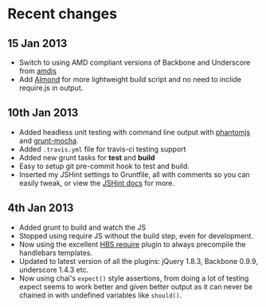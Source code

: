 # Recent changes

## 15 Jan 2013

* Switch to using AMD compliant versions of Backbone and Underscore from [amdjs](https://github.com/amdjs)
* Add [Almond](https://github.com/jrburke/almond) for more lightweight build script and no need to inclide require.js in output.

## 10th Jan 2013

* Added headless unit testing with command line output with [phantomjs](http://phantomjs.org/) and [grunt-mocha](https://github.com/kmiyashiro/grunt-mocha).
* Added `.travis.yml` file for travis-ci testing support
* Added new grunt tasks for **test** and **build**
* Easy to setup git pre-commit hook to test and build.
* Inserted my JSHint settings to Gruntfile, all with comments so you can easily tweak, or view the [JSHint docs](http://www.jshint.com/docs/) for more.

## 4th Jan 2013

* Added grunt to build and watch the JS
* Stopped using require JS without the build step, even for development.
* Now using the excellent [HBS require](https://github.com/SlexAxton/require-handlebars-plugin) plugin to always precompile the handlebars templates.
* Updated to latest version of all the plugins: jQuery 1.8.3, Backbone 0.9.9, underscore 1.4.3 etc.
* Now using chai's `expect()` style assertions, from doing a lot of testing expect seems to work better and given better output as it can never be chained in with undefined variables like `should()`.